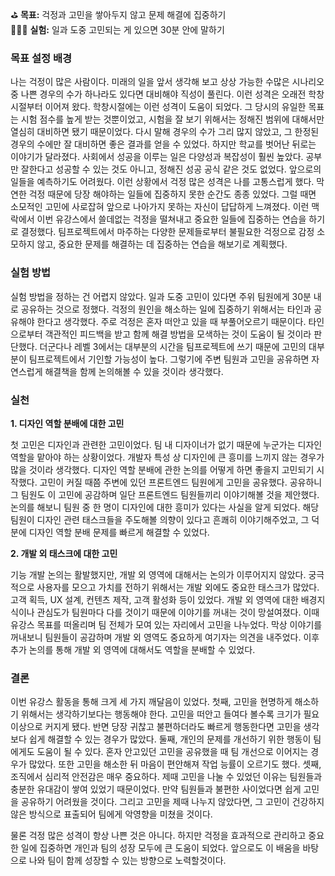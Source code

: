 ⛳️ **목표:** 걱정과 고민을 쌓아두지 않고 문제 해결에 집중하기  
👨🏻‍🔬 **실험:** 일과 도중 고민되는 게 있으면 30분 안에 말하기

### 목표 설정 배경

나는 걱정이 많은 사람이다. 미래의 일을 앞서 생각해 보고 상상 가능한 수많은 시나리오 중 나쁜 경우의 수가 하나라도 있다면 대비해야 직성이 풀린다. 이런 성격은 오래전 학창시절부터 이어져 왔다. 학창시절에는 이런 성격이 도움이 되었다. 그 당시의 유일한 목표는 시험 점수를 높게 받는 것뿐이었고, 시험을 잘 보기 위해서는 정해진 범위에 대해서만 열심히 대비하면 됐기 때문이었다. 다시 말해 경우의 수가 그리 많지 않았고, 그 한정된 경우의 수에만 잘 대비하면 좋은 결과를 얻을 수 있었다. 하지만 학교를 벗어난 뒤로는 이야기가 달라졌다. 사회에서 성공을 이루는 일은 다양성과 복잡성이 훨씬 높았다. 공부만 잘한다고 성공할 수 있는 것도 아니고, 정해진 성공 공식 같은 것도 없었다. 앞으로의 일들을 예측하기도 어려웠다. 이런 상황에서 걱정 많은 성격은 나를 고통스럽게 했다. 막연한 걱정 때문에 당장 해야하는 일들에 집중하지 못한 순간도 종종 있었다. 그럴 때면 소모적인 고민에 사로잡혀 앞으로 나아가지 못하는 자신이 답답하게 느껴졌다. 이런 맥락에서 이번 유강스에서 쓸데없는 걱정을 떨쳐내고 중요한 일들에 집중하는 연습을 하기로 결정했다. 팀프로젝트에서 마주하는 다양한 문제들로부터 불필요한 걱정으로 감정 소모하지 않고, 중요한 문제를 해결하는 데 집중하는 연습을 해보기로 계획했다.

### 실험 방법

실험 방법을 정하는 건 어렵지 않았다. 일과 도중 고민이 있다면 주위 팀원에게 30분 내로 공유하는 것으로 정했다. 걱정의 원인을 해소하는 일에 집중하기 위해서는 타인과 공유해야 한다고 생각했다. 주로 걱정은 혼자 떠안고 있을 때 부풀어오르기 때문이다. 타인으로부터 객관적인 피드백을 받고 함께 해결 방법을 모색하는 것이 도움이 될 것이라 판단했다. 더군다나 레벨 3에서는 대부분의 시간을 팀프로젝트에 쓰기 때문에 고민의 대부분이 팀프로젝트에서 기인할 가능성이 높다. 그렇기에 주변 팀원과 고민을 공유하면 자연스럽게 해결책을 함께 논의해볼 수 있을 것이라 생각했다.

### 실천

**1. 디자인 역할 분배에 대한 고민**

첫 고민은 디자인과 관련한 고민이었다. 팀 내 디자이너가 없기 때문에 누군가는 디자인 역할을 맡아야 하는 상황이었다. 개발자 특성 상 디자인에 큰 흥미를 느끼지 않는 경우가 많을 것이라 생각했다. 디자인 역할 분배에 관한 논의를 어떻게 하면 좋을지 고민되기 시작했다. 고민이 커질 때쯤 주변에 있던 프론트엔드 팀원에게 고민을 공유했다. 공유하니 그 팀원도 이 고민에 공감하며 일단 프론트엔드 팀원들끼리 이야기해볼 것을 제안했다. 논의를 해보니 팀원 중 한 명이 디자인에 대한 흥미가 있다는 사실을 알게 되었다. 해당 팀원이 디자인 관련 태스크들을 주도해볼 의향이 있다고 흔쾌히 이야기해주었고, 그 덕분에 디자인 역할 분배 문제를 빠르게 해결할 수 있었다.

**2. 개발 외 태스크에 대한 고민**

기능 개발 논의는 활발했지만, 개발 외 영역에 대해서는 논의가 이루어지지 않았다. 궁극적으로 사용자를 모으고 가치를 전하기 위해서는 개발 외에도 중요한 태스크가 많았다. 고객 획득, UX 설계, 컨텐츠 제작, 고객 활성화 등이 있었다. 개발 외 영역에 대한 배경지식이나 관심도가 팀원마다 다를 것이기 때문에 이야기를 꺼내는 것이 망설여졌다. 이때 유강스 목표를 떠올리며 팀 전체가 모여 있는 자리에서 고민을 나누었다. 막상 이야기를 꺼내보니 팀원들이 공감하며 개발 외 영역도 중요하게 여기자는 의견을 내주었다. 이후 추가 논의를 통해 개발 외 영역에 대해서도 역할을 분배할 수 있었다.

### 결론

이번 유강스 활동을 통해 크게 세 가지 깨달음이 있었다. 첫째, 고민을 현명하게 해소하기 위해서는 생각하기보다는 행동해야 한다. 고민을 떠안고 들여다 볼수록 크기가 필요 이상으로 커지게 됐다. 반면 당장 귀찮고 불편하더라도 빠르게 행동한다면 고민을 생각보다 쉽게 해결할 수 있는 경우가 많았다. 둘째, 개인의 문제를 개선하기 위한 행동이 팀에게도 도움이 될 수 있다. 혼자 안고있던 고민을 공유했을 때 팀 개선으로 이어지는 경우가 많았다. 또한 고민을 해소한 뒤 마음이 편안해져 작업 능률이 오르기도 했다. 셋째, 조직에서 심리적 안전감은 매우 중요하다. 제때 고민을 나눌 수 있었던 이유는 팀원들과 충분한 유대감이 쌓여 있었기 때문이었다. 만약 팀원들과 불편한 사이었다면 쉽게 고민을 공유하기 어려웠을 것이다. 그리고 고민을 제때 나누지 않았다면, 그 고민이 건강하지 않은 방식으로 표출되어 팀에게 악영향을 미쳤을 것이다.

물론 걱정 많은 성격이 항상 나쁜 것은 아니다. 하지만 걱정을 효과적으로 관리하고 중요한 일에 집중하면 개인과 팀의 성장 모두에 큰 도움이 되었다. 앞으로도 이 배움을 바탕으로 나와 팀이 함께 성장할 수 있는 방향으로 노력할것이다.
